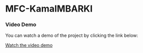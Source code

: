 # MFC-KamalMBARKI

### Video Demo

You can watch a demo of the project by clicking the link below:

[Watch the video demo](MFC_demo.mp4)
